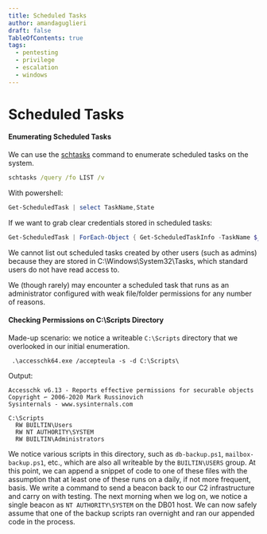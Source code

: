 ```yaml
---
title: Scheduled Tasks
author: amandaguglieri
draft: false
TableOfContents: true
tags:
  - pentesting
  - privilege
  - escalation
  - windows
---
```


# Scheduled Tasks

#### Enumerating Scheduled Tasks

We can use the [schtasks](https://docs.microsoft.com/en-us/windows-server/administration/windows-commands/schtasks) command to enumerate scheduled tasks on the system.

```cmd
schtasks /query /fo LIST /v
```

With powershell:

```powershell
Get-ScheduledTask | select TaskName,State
```

If we want to grab clear credentials stored in scheduled tasks:

```powershell
Get-ScheduledTask | ForEach-Object { Get-ScheduledTaskInfo -TaskName $_.TaskName } | Select-String -Pattern "password|user"
```

We cannot list out scheduled tasks created by other users (such as admins) because they are stored in C:\Windows\System32\Tasks, which standard users do not have read access to.

We (though rarely) may encounter a scheduled task that runs as an administrator configured with weak file/folder permissions for any number of reasons.

#### Checking Permissions on C:\Scripts Directory

Made-up scenario: we notice a writeable `C:\Scripts` directory that we overlooked in our initial enumeration.

```cmd-session
 .\accesschk64.exe /accepteula -s -d C:\Scripts\
```

Output:

```
Accesschk v6.13 - Reports effective permissions for securable objects
Copyright ⌐ 2006-2020 Mark Russinovich
Sysinternals - www.sysinternals.com

C:\Scripts
  RW BUILTIN\Users
  RW NT AUTHORITY\SYSTEM
  RW BUILTIN\Administrators
 ```

We notice various scripts in this directory, such as `db-backup.ps1`, `mailbox-backup.ps1`, etc., which are also all writeable by the `BUILTIN\USERS` group. At this point, we can append a snippet of code to one of these files with the assumption that at least one of these runs on a daily, if not more frequent, basis. We write a command to send a beacon back to our C2 infrastructure and carry on with testing. The next morning when we log on, we notice a single beacon as `NT AUTHORITY\SYSTEM` on the DB01 host. We can now safely assume that one of the backup scripts ran overnight and ran our appended code in the process.